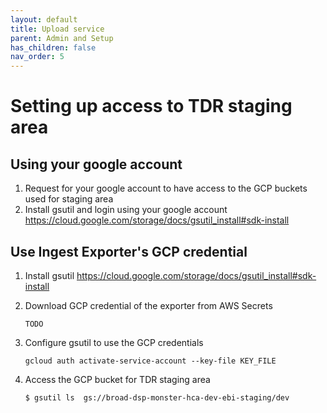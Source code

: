 ```yaml
---
layout: default
title: Upload service
parent: Admin and Setup
has_children: false
nav_order: 5
---
```


# Setting up access to TDR staging area

## Using your google account
1. Request for your google account to have access to the GCP buckets used for staging area
1. Install gsutil and login using your google account https://cloud.google.com/storage/docs/gsutil_install#sdk-install

## Use Ingest Exporter's GCP credential
1. Install gsutil https://cloud.google.com/storage/docs/gsutil_install#sdk-install

1. Download GCP credential of the exporter from AWS Secrets
   ```
   TODO
   ```
1. Configure gsutil to use the GCP credentials
   ```
   gcloud auth activate-service-account --key-file KEY_FILE
   ```
1. Access the GCP bucket for TDR staging area
   ```
   $ gsutil ls  gs://broad-dsp-monster-hca-dev-ebi-staging/dev 
   ```